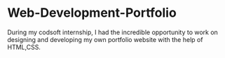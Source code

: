 # Web-Development-Portfolio
During my codsoft internship, I had the incredible opportunity to work on designing and developing my own portfolio website with the help of HTML,CSS.
